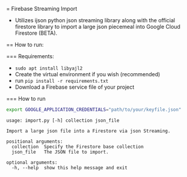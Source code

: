 = Firebase Streaming Import

- Utilizes ijson python json streaming library along with the official firestore library to import a large json piecemeal into Google Cloud Firestore (BETA).

== How to run:

=== Requirements: 
- `sudo apt install libyajl2`
- Create the virtual environment if you wish (recommended)
- run `pip install -r requirements.txt`
- Download a Firebase service file of your project

=== How to run

```bash 
export GOOGLE_APPLICATION_CREDENTIALS="path/to/your/keyfile.json"
```

```
usage: import.py [-h] collection json_file

Import a large json file into a Firestore via json Streaming. 

positional arguments:
  collection  Specify the Firestore base collection
  json_file   The JSON file to import.

optional arguments:
  -h, --help  show this help message and exit
```

